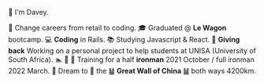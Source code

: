 👋 I'm Davey.

🛒  Change careers from retail to coding.
🎓  Graduated @ **Le Wagon** bootcamp.
💻  **Coding** in Rails.  📚 Studying Javascript & React.
🌱  **Giving back** Working on a personal project to help students at UNISA (University of South Africa).
🏊 🏃 🚴  Training for a half **ironman** 2021 October / full ironman 2022 March.
 🎯  Dream to 🏃 the ䷡ **Great Wall of China** ䷡ both ways 4200km.
